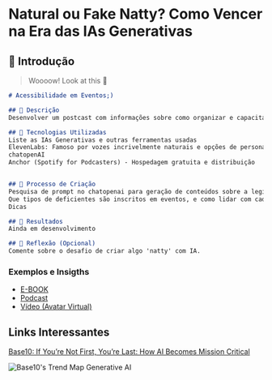 # Natural ou Fake Natty? Como Vencer na Era das IAs Generativas

## 🚀 Introdução

> Woooow! Look at this 👀

```markdown
# Acessibilidade em Eventos;)

## 📒 Descrição
Desenvolver um postcast com informações sobre como organizar e capacitar a equipe em eventos para promover acessibilidade para as pessoas com deficiência.

## 🤖 Tecnologias Utilizadas
Liste as IAs Generativas e outras ferramentas usadas
ElevenLabs: Famoso por vozes incrivelmente naturais e opções de personalização.
chatopenAI
Anchor (Spotify for Podcasters) - Hospedagem gratuita e distribuição


## 🧐 Processo de Criação
Pesquisa de prompt no chatopenai para geração de conteúdos sobre a legislação em eventos
Que tipos de deficientes são inscritos em eventos, e como lidar com cada categoria
Dicas

## 🚀 Resultados
Ainda em desenvolvimento

## 💭 Reflexão (Opcional)
Comente sobre o desafio de criar algo 'natty' com IA.
```

### Exemplos e Insigths

- [E-BOOK](/exemplos/E-BOOK.md)
- [Podcast](/exemplos/PODCAST.md)
- [Vídeo (Avatar Virtual)](/exemplos/VIDEO.md)

## Links Interessantes

[Base10: If You’re Not First, You’re Last: How AI Becomes Mission Critical](https://base10.vc/post/generative-ai-mission-critical/)

![Base10's Trend Map Generative AI](https://github.com/digitalinnovationone/lab-natty-or-not/assets/730492/f4df26e8-f8f7-4419-8252-c69d73ea930c)
